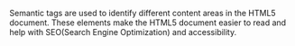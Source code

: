 
Semantic tags are used to identify different content areas in the HTML5 document. These elements make the HTML5 document easier to read and help with SEO(Search Engine Optimization) and accessibility.
